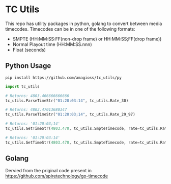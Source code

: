 

# TC Utils

This repo has utility packages in python, golang to convert between media timecodes. Timecodes
can be in one of the following formats:

- SMPTE (HH:MM:SS:FF(non-drop frame) or HH:MM:SS;FF(drop frame))
- Normal Playout time (HH:MM:SS.nnn)
- Float (seconds)


## Python Usage

`pip install https://github.com/amagioss/tc_utils/py`

```python
import tc_utils

# Returns: 4803.466666666666
tc_utils.ParseTimeStr("01:20:03:14", tc_utils.Rate_30)

# Returns: 4803.47013680347
tc_utils.ParseTimeStr("01:20:03;14", tc_utils.Rate_29_97)

# Returns: '01:20:03;14'
tc_utils.GetTimeStr(4803.470, tc_utils.SmpteTimecode, rate=tc_utils.Rate_29_97)

# Returns: '01:20:03:14'
tc_utils.GetTimeStr(4803.470, tc_utils.SmpteTimecode, rate=tc_utils.Rate_30) 
```


## Golang

Dervied from the priginal code present in https://github.com/spiretechnology/go-timecode
